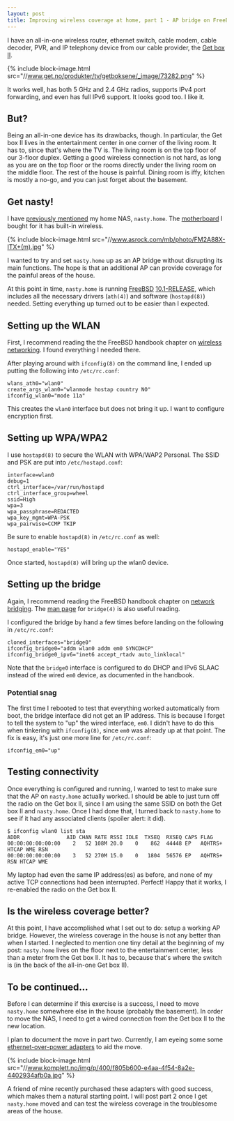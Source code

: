 ```yaml
---
layout: post
title: Improving wireless coverage at home, part 1 - AP bridge on FreeBSD
---
```


I have an all-in-one wireless router, ethernet switch, cable modem, cable decoder, PVR, and IP telephony device from our cable provider, the [Get box II](http://www.get.no/produkter/tv/getboksene).

{% include block-image.html src="//www.get.no/produkter/tv/getboksene/_image/73282.png" %}

It works well, has both 5 GHz and 2.4 GHz radios, supports IPv4 port forwarding, and even has full IPv6 support. It looks good too. I like it.

## But?

Being an all-in-one device has its drawbacks, though. In particular, the Get box II lives in the entertainment center in one corner of the living room. It has to, since that's where the TV is. The living room is on the top floor of our 3-floor duplex. Getting a good wireless connection is not hard, as long as you are on the top floor or the rooms directly under the living room on the middle floor. The rest of the house is painful. Dining room is iffy, kitchen is mostly a no-go, and you can just forget about the basement.

## Get nasty!

I have [previously mentioned](/2014/10/28/freebsd-munin-lighttpd.html) my home NAS, `nasty.home`. The [motherboard](http://www.asrock.com/mb/amd/fm2a88x-itx+/) I bought for it has built-in wireless.

{% include block-image.html src="//www.asrock.com/mb/photo/FM2A88X-ITX+(m).jpg" %}

I wanted to try and set `nasty.home` up as an AP bridge without disrupting its main functions. The hope is that an additional AP can provide coverage for the painful areas of the house.

At this point in time, `nasty.home` is running [FreeBSD](https://www.freebsd.org) [10.1-RELEASE](https://www.freebsd.org/releases/10.1R/announce.html), which includes all the necessary drivers (`ath(4)`) and software (`hostapd(8)`) needed. Setting everything up turned out to be easier than I expected.

## Setting up the WLAN

First, I recommend reading the the FreeBSD handbook chapter on [wireless networking](https://www.freebsd.org/doc/en_US.ISO8859-1/books/handbook/network-wireless.html). I found everything I needed there.

After playing around with `ifconfig(8)` on the command line, I ended up putting the following into `/etc/rc.conf`:

```
wlans_ath0="wlan0"
create_args_wlan0="wlanmode hostap country NO"
ifconfig_wlan0="mode 11a"
```

This creates the `wlan0` interface but does not bring it up. I want to configure encryption first.

## Setting up WPA/WPA2

I use `hostapd(8)` to secure the WLAN with WPA/WAP2 Personal. The SSID and PSK are put into `/etc/hostapd.conf`:

```
interface=wlan0
debug=1
ctrl_interface=/var/run/hostapd
ctrl_interface_group=wheel
ssid=High
wpa=3
wpa_passphrase=REDACTED
wpa_key_mgmt=WPA-PSK
wpa_pairwise=CCMP TKIP
```

Be sure to enable `hostapd(8)` in `/etc/rc.conf` as well:

```
hostapd_enable="YES"
```

Once started, `hostapd(8)` will bring up the wlan0 device.

## Setting up the bridge

Again, I recommend reading the FreeBSD handbook chapter on [network bridging](https://www.freebsd.org/doc/en_US.ISO8859-1/books/handbook/network-bridging.html). The [man page](https://www.freebsd.org/cgi/man.cgi?query=bridge&apropos=0&sektion=4&manpath=FreeBSD+10.1-RELEASE&arch=default&format=html) for `bridge(4)` is also useful reading.

I configured the bridge by hand a few times before landing on the following in `/etc/rc.conf`:

```
cloned_interfaces="bridge0"
ifconfig_bridge0="addm wlan0 addm em0 SYNCDHCP"
ifconfig_bridge0_ipv6="inet6 accept_rtadv auto_linklocal"
```

Note that the `bridge0` interface is configured to do DHCP and IPv6 SLAAC instead of the wired `em0` device, as documented in the handbook.

### Potential snag

The first time I rebooted to test that everything worked automatically from boot, the bridge interface did not get an IP address. This is because I forget to tell the system to "up" the wired interface, `em0`. I didn't have to do this when tinkering with `ifconfig(8)`, since `em0` was already up at that point. The fix is easy, it's just one more line for `/etc/rc.conf`:

```
ifconfig_em0="up"
```

## Testing connectivity

Once everything is configured and running, I wanted to test to make sure that the AP on `nasty.home` actually worked. I should be able to just turn off the radio on the Get box II, since I am using the same SSID on both the Get box II and `nasty.home`. Once I had done that, I turned back to `nasty.home` to see if it had any associated clients (spoiler alert: it did).

```
$ ifconfig wlan0 list sta
ADDR               AID CHAN RATE RSSI IDLE  TXSEQ  RXSEQ CAPS FLAG
00:00:00:00:00:00    2   52 108M 20.0    0    862  44448 EP   AQHTRS+ HTCAP WME RSN
00:00:00:00:00:00    3   52 270M 15.0    0   1804  56576 EP   AQHTRS+ RSN HTCAP WME
```

My laptop had even the same IP address(es) as before, and none of my active TCP connections had been interrupted. Perfect! Happy that it works, I re-enabled the radio on the Get box II.

## Is the wireless coverage better?

At this point, I have accomplished what I set out to do: setup a working AP bridge. However, the wireless coverage in the house is not any better than when I started. I neglected to mention one tiny detail at the beginning of my post: `nasty.home` lives on the floor next to the entertainment center, less than a meter from the Get box II. It has to, because that's where the switch is (in the back of the all-in-one Get box II).

## To be continued...

Before I can determine if this exercise is a success, I need to move `nasty.home` somewhere else in the house (probably the basement). In order to move the NAS, I need to get a wired connection from the Get box II to the new location.

I plan to document the move in part two. Currently, I am eyeing some some [ethernet-over-power adapters](https://www.komplett.no/av600-gigabit-mini-powerline-adapter-kit/810081) to aid the move.

{% include block-image.html src="//www.komplett.no/img/p/400/f805b600-e4aa-4f54-8a2e-4402934afb0a.jpg" %}

 A friend of mine recently purchased these adapters with good success, which makes them a natural starting point. I will post part 2 once I get `nasty.home` moved and can test the wireless coverage in the troublesome areas of the house.
